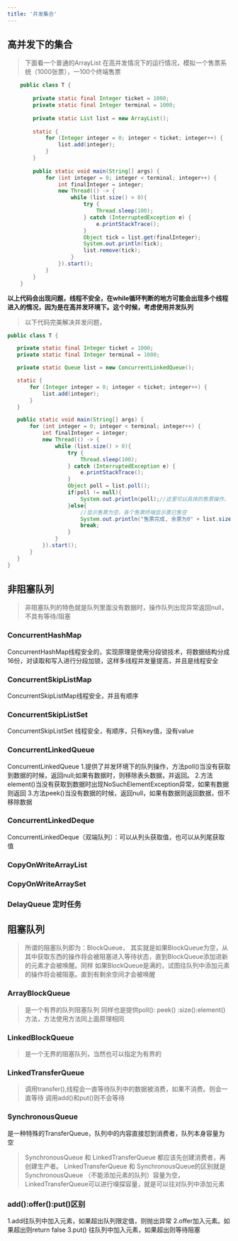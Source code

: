 ```yaml
---
title: '并发集合'
---
```


## 高并发下的集合

>下面看一个普通的ArrayList 在高并发情况下的运行情况，模拟一个售票系统（1000张票），一100个终端售票
```java 
    public class T {
    
        private static final Integer ticket = 1000;
        private static final Integer terminal = 1000;
    
        private static List list = new ArrayList();
    
        static {
            for (Integer integer = 0; integer < ticket; integer++) {
                list.add(integer);
            }
        }
    
        public static void main(String[] args) {
            for (int integer = 0; integer < terminal; integer++) {
                int finalInteger = integer;
                new Thread(() -> {
                    while (list.size() > 0){
                        try {
                            Thread.sleep(100);
                        } catch (InterruptedException e) {
                            e.printStackTrace();
                        }
                        Object tick = list.get(finalInteger);
                        System.out.println(tick);
                        list.remove(tick);
                    }
                }).start();
            }
        }
    }
 ```
 **以上代码会出现问题，线程不安全，在while循环判断的地方可能会出现多个线程进入的情况，因为是在高并发环境下。这个时候，考虑使用并发队列**
 
 
 >以下代码完美解决并发问题，
 ```java 
public class T {

    private static final Integer ticket = 1000;
    private static final Integer terminal = 1000;

    private static Queue list = new ConcurrentLinkedQueue();

    static {
        for (Integer integer = 0; integer < ticket; integer++) {
            list.add(integer);
        }
    }

    public static void main(String[] args) {
        for (int integer = 0; integer < terminal; integer++) {
            int finalInteger = integer;
            new Thread(() -> {
                while (list.size() > 0){
                    try {
                        Thread.sleep(100);
                    } catch (InterruptedException e) {
                        e.printStackTrace();
                    }
                    Object poll = list.poll();
                    if(poll != null){
                        System.out.println(poll);//这里可以具体的售票操作，
                    }else{
                        //显示售票为空，各个售票终端显示票已售空
                        System.out.println("售票完成, 余票为0" + list.size());
                        break;
                    }
                }
            }).start();
        }
    }
}
  ```
## 非阻塞队列
>非阻塞队列的特色就是队列里面没有数据时，操作队列出现异常返回null， 不具有等待/阻塞
### ConcurrentHashMap
ConcurrentHashMap线程安全的，实现原理是使用分段锁技术，将数据结构分成16份，对读取和写入进行分段加锁，这样多线程并发量提高，并且是线程安全


### ConcurrentSkipListMap
ConcurrentSkipListMap线程安全，并且有顺序


### ConcurrentSkipListSet
ConcurrentSkipListSet 线程安全，有顺序，只有key值，没有value
### ConcurrentLinkedQueue
ConcurrentLinkedQueue 
1.提供了并发环境下的队列操作，方法poll()当没有获取到数据的时候，返回null;如果有数据时，则移除表头数据，并返回。
2.方法element()当没有获取到数据时出现NoSuchElementException异常，如果有数据则返回
3.方法peek()当没有数据的时候，返回null，如果有数据则返回数据，但不移除数据

### ConcurrentLinkedDeque
ConcurrentLinkedDeque（双端队列）：可以从列头获取值，也可以从列尾获取值

### CopyOnWriteArrayList
### CopyOnWriteArraySet
### DelayQueue 定时任务

## 阻塞队列
>所谓的阻塞队列即为：BlockQueue， 其实就是如果BlockQueue为空，从其中获取东西的操作将会被阻塞进入等待状态，直到BlockQueue添加进新的元素才会被唤醒。同样
如果BlockQueue是满的，试图往队列中添加元素的操作将会被阻塞。直到有剩余空间才会被唤醒

### ArrayBlockQueue
>是一个有界的队列阻塞队列 同样也是提供poll(): peek() :size():element()方法，方法使用方法同上面原理相同

### LinkedBlockQueue
>是一个无界的阻塞队列，当然也可以指定为有界的

### LinkedTransferQueue
> 调用transfer(),线程会一直等待队列中的数据被消费，如果不消费。则会一直等待
>调用add()和put()则不会等待

### SynchronousQueue
是一种特殊的TransferQueue，队列中的内容直接怼到消费者，队列本身容量为空
> SynchronousQueue 和 LinkedTransferQueue 都应该先创建消费者，再创建生产者。 LinkedTransferQueue 和 SynchronousQueue的区别就是
> SynchronousQueue （不能添加元素的队列）容量为空，LinkedTransferQueue可以进行嗅探容量，就是可以往对队列中添加元素

### add():offer():put()区别
1.add往队列中加入元素，如果超出队列限定值，则抛出异常
2.offer加入元素。如果超出则return false
3.put() 往队列中加入元素，如果超出则等待阻塞


  
  
  
  
